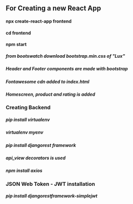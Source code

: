## For Creating a new React App

#### npx create-react-app frontend
#### cd frontend
#### npm start

##### from bootswatch download bootstrap.min.css of "Lux"

##### Header and Footer components are made with bootstrap
<!-- 
Navbar -> bg="dark" variant="dark" expand="lg" collapseOnSelect 
-->

##### Fontawesome cdn added to index.html
<!-- <link rel="stylesheet" href="https://cdnjs.cloudflare.com/ajax/libs/font-awesome/5.15.4/css/all.min.css"/> -->

##### Homescreen, product and rating is added

<!-- npm install react-router-dom react-router-bootstrap -->
<!-- import { BrowserRouter as Router, Route } from 'react-router-dom' -->
<!-- change the "div" in the App to "Router" -->

### Creating Backend
##### pip install virtualenv
##### virtualenv myenv

##### pip install djangorest framework 
##### api_view decorators is used

##### npm install axios

<!-- add "proxy": "<django backend url>" to package.json -->
<!-- drawsql.app site is useful :) -->
<!-- add to chrome redux dev tools and open redux tab at inspect section -->
<!-- npm install redux react-redux redux-thunk redux-devtools-extension-->

<!-- CONSTANT -> REDUCER -> STORE -> ACTIONS -> SCREEN -->
<!-- CONSTANT -> REDUCER -> STORE -> ACTIONS -> STORE (LS'den veri alırken) -> SCREEN --> 

### JSON Web Token - JWT installation
##### pip install djangorestframework-simplejwt
<!-- "Authorization" and "Bearer <accessToken>" for Headers at POSTMAN or MODHEADER and send request user profile-->

<!-- Code cleaning up at views and urls -->